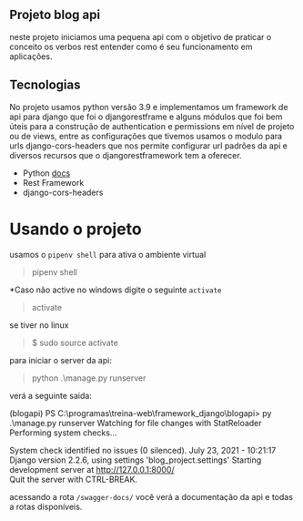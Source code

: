 ## Projeto blog api

neste projeto iniciamos uma pequena api com o objetivo de 
praticar o conceito os verbos rest entender como é seu funcionamento
em aplicações.

## Tecnologias
No projeto usamos python versão 3.9 e implementamos um framework de api
para django que foi o djangorestframe e alguns módulos que foi bem úteis para
a construção de authentication e permissions em nível de projeto ou de views,
entre as configurações que tivemos usamos o modulo para urls django-cors-headers
que nos permite configurar url padrões da api e diversos recursos que o djangorestframework tem a oferecer.

* Python <a href="http://python.org" >docs</a>
* Rest Framework
* django-cors-headers

# Usando o projeto

usamos o `pipenv shell` para ativa o ambiente virtual
> pipenv shell

*Caso não active no windows digite o seguinte `activate`
> activate

se tiver no linux
> $ sudo source activate

para iniciar o server da api:
> python .\manage.py runserver

<p>verá a seguinte saida:</p>
(blogapi) PS C:\programas\treina-web\framework_django\blogapi> py .\manage.py runserver
Watching for file changes with StatReloader
Performing system checks...

System check identified no issues (0 silenced).
July 23, 2021 - 10:21:17
Django version 2.2.6, using settings 'blog_project.settings'
Starting development server at http://127.0.0.1:8000/       
Quit the server with CTRL-BREAK.

acessando a rota `/swagger-docs/` você verá a documentação da api 
e todas a rotas disponíveis.
